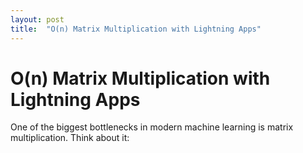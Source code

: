 ```yaml
---
layout: post
title:  "O(n) Matrix Multiplication with Lightning Apps"
---
```


# O(n) Matrix Multiplication with Lightning Apps

One of the biggest bottlenecks in modern machine learning is matrix multiplication.
Think about it:
